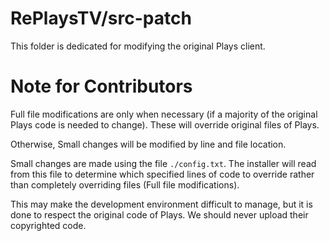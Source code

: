 # RePlaysTV/src-patch
This folder is dedicated for modifying the original Plays client.

# Note for Contributors
Full file modifications are only when necessary (if a majority of the original Plays code is needed to change). These will override original files of Plays.

Otherwise, Small changes will be modified by line and file location.

Small changes are made using the file `./config.txt`. The installer will read from this file to determine which specified lines of code to override rather than completely overriding files (Full file modifications).

This may make the development environment difficult to manage, but it is done to respect the original code of Plays. We should never upload their copyrighted code.
